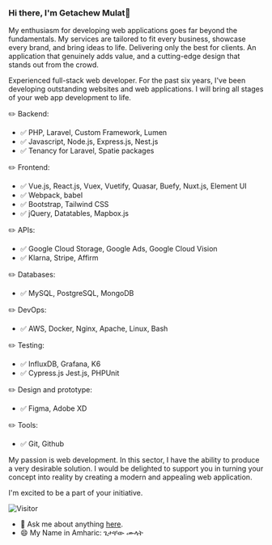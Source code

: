 ### Hi there, I'm Getachew Mulat👋 
My enthusiasm for developing web applications goes far beyond the fundamentals. My services are tailored to fit every business, showcase every brand, and bring ideas to life. Delivering only the best for clients. An application that genuinely adds value, and a cutting-edge design that stands out from the crowd.

Experienced full-stack web developer. For the past six years, I've been developing outstanding websites and web applications. I will bring all stages of your web app development to life.

✏️ Backend:
- ✅ PHP, Laravel, Custom Framework, Lumen
- ✅ Javascript, Node.js, Express.js, Nest.js
- ✅ Tenancy for Laravel, Spatie packages

✏️ Frontend:
- ✅ Vue.js, React.js, Vuex, Vuetify, Quasar, Buefy, Nuxt.js, Element UI
- ✅ Webpack, babel
- ✅ Bootstrap, Tailwind CSS
- ✅ jQuery, Datatables, Mapbox.js

✏️ APIs:
- ✅ Google Cloud Storage,  Google Ads,  Google Cloud Vision
- ✅ Klarna, Stripe, Affirm

✏️ Databases:
- ✅ MySQL, PostgreSQL, MongoDB

✏️ DevOps:
- ✅ AWS, Docker, Nginx, Apache, Linux, Bash

✏️ Testing:
- ✅ InfluxDB, Grafana, K6
- ✅ Cypress.js Jest.js, PHPUnit

✏️ Design and prototype:
- ✅ Figma, Adobe XD

✏️ Tools:
- ✅ Git, Github


My passion is web development. In this sector, I have the ability to produce a very desirable solution. I would be delighted to support you in turning your concept into reality by creating a modern and appealing web application.

I'm excited to be a part of your initiative.

![Visitor](https://visitor-badge.laobi.icu/badge?page_id=gech4me)

- 💬 Ask me about anything [here](https://getachewmulat.com).
- 😄 My Name in Amharic: ጌታቸው ሙላት 


